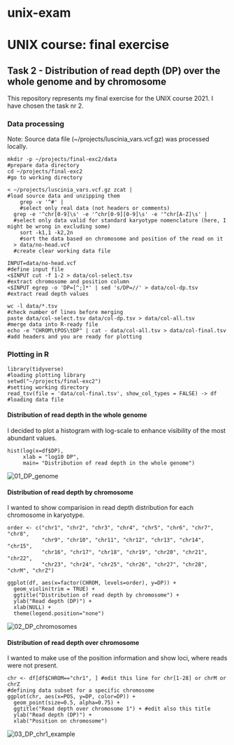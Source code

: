 # unix-exam
# UNIX course: final exercise

## Task 2 - Distribution of read depth (DP) over the whole genome and by chromosome
This repository represents my final exercise for the UNIX course 2021. I have chosen the task nr 2.

### Data processing
Note: Source data file (~/projects/luscinia_vars.vcf.gz) was processed locally.
```{bash}
mkdir -p ~/projects/final-exc2/data
#prepare data directory
cd ~/projects/final-exc2                                              
#go to working directory

< ~/projects/luscinia_vars.vcf.gz zcat |                              
#load source data and unzipping them
	grep -v '^#' |                                                      
	#select only real data (not headers or comments)
  grep -e '^chr[0-9]\s' -e '^chr[0-9][0-9]\s' -e '^chr[A-Z]\s' |      
  #select only data valid for standard karyotype nomenclature (here, I might be wrong in excluding some)
	sort -k1,1 -k2,2n                                                   
	#sort the data based on chromosome and position of the read on it
  > data/no-head.vcf                                                  
  #create clear working data file

INPUT=data/no-head.vcf                                                
#define input file
<$INPUT cut -f 1-2 > data/col-select.tsv                              
#extract chromosome and position column
<$INPUT egrep -o 'DP=[^;]*' | sed 's/DP=//' > data/col-dp.tsv         
#extract read depth values

wc -l data/*.tsv                                                      
#check number of lines before merging
paste data/col-select.tsv data/col-dp.tsv > data/col-all.tsv          
#merge data into R-ready file
echo -e "CHROM\tPOS\tDP" | cat - data/col-all.tsv > data/col-final.tsv                         
#add headers and you are ready for plotting
```
### Plotting in R
```{r}
library(tidyverse)
#loading plotting library
setwd("~/projects/final-exc2")
#setting working directory
read_tsv(file = 'data/col-final.tsv', show_col_types = FALSE) -> df
#loading data file
```
#### Distribution of read depth in the whole genome
I decided to plot a histogram with log-scale to enhance visibility of the most abundant values.
```{r}
hist(log(x=df$DP),
     xlab = "log10 DP",
     main= "Distribution of read depth in the whole genome")
```
![01_DP_genome](https://user-images.githubusercontent.com/95181389/148691232-2a0fb6d9-2b4e-4a8e-974e-759e68deef18.png)



#### Distribution of read depth by chromosome
I wanted to show comparision in read depth distribution for each chromosome in karyotype.
```{r}
order <- c("chr1", "chr2", "chr3", "chr4", "chr5", "chr6", "chr7", "chr8",
           "chr9", "chr10", "chr11", "chr12", "chr13", "chr14", "chr15",
           "chr16", "chr17", "chr18", "chr19", "chr20", "chr21", "chr22",
           "chr23", "chr24", "chr25", "chr26", "chr27", "chr28", "chrM", "chrZ")

ggplot(df, aes(x=factor(CHROM, levels=order), y=DP)) +
  geom_violin(trim = TRUE) +
  ggtitle("Distribution of read depth by chromosome") +
  ylab("Read depth (DP)") +
  xlab(NULL) +
  theme(legend.position="none")
```
![02_DP_chromosomes](https://user-images.githubusercontent.com/95181389/148691211-05144140-203c-47bd-ae75-066b5c565415.png)


#### Distribution of read depth over chromosome
I wanted to make use of the position information and show loci, where reads were not present.
```{r}
chr <- df[df$CHROM=="chr1", ] #edit this line for chr[1-28] or chrM or chrZ
#defining data subset for a specific chromosome
ggplot(chr, aes(x=POS, y=DP, color=DP)) + 
  geom_point(size=0.5, alpha=0.75) + 
  ggtitle("Read depth over chromosome 1") + #edit also this title
  ylab("Read depth (DP)") +
  xlab("Position on chromosome")
```
![03_DP_chr1_example](https://user-images.githubusercontent.com/95181389/148691201-46bb3572-52f0-4ae8-8c8e-c94d7ea8e1e1.png)
